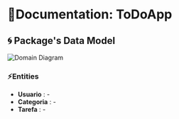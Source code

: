# 📕Documentation: ToDoApp



## 🌀 Package's Data Model

![Domain Diagram](classdiagram.png)

### ⚡Entities

* **Usuario** : -
* **Categoria** : -
* **Tarefa** : -

